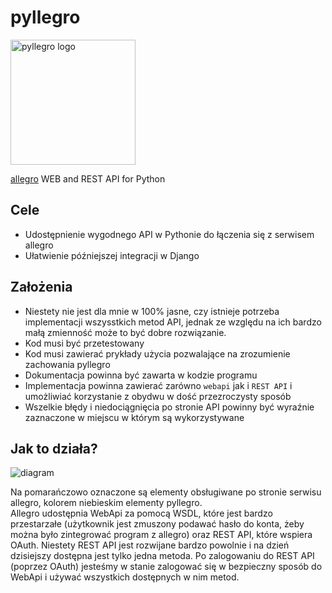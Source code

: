 # pyllegro

<img src="https://raw.github.com/Behoston/pyllegro/master/misc/logo.png"  height="200" width="200" title="pyllegro logo" />


<a href="http://allegro.pl" target="_blank">allegro</a> WEB and REST API for Python


## Cele
 - Udostępnienie wygodnego API w Pythonie do łączenia się z serwisem allegro
 - Ułatwienie późniejszej integracji w Django
 
## Założenia
 - Niestety nie jest dla mnie w 100% jasne, czy istnieje potrzeba implementacji wszysstkich metod API, jednak ze względu na ich bardzo małą zmienność może to być dobre rozwiązanie.
 - Kod musi być przetestowany
 - Kod musi zawierać prykłady użycia pozwalające na zrozumienie zachowania pyllegro
 - Dokumentacja powinna być zawarta w kodzie programu
 - Implementacja powinna zawierać zarówno `webapi` jak i `REST API` i umożliwiać korzystanie z obydwu w dość przezroczysty sposób
 - Wszelkie błędy i niedociągnięcia po stronie API powinny być wyraźnie zaznaczone w miejscu w którym są wykorzystywane

## Jak to działa?
<img src="https://raw.github.com/Behoston/pyllegro/master/misc/diagram.png" title="diagram" />

Na pomarańczowo oznaczone są elementy obsługiwane po stronie serwisu allegro, kolorem niebieskim elementy pyllegro.<br>
Allegro udostępnia WebApi za pomocą WSDL, które jest bardzo przestarzałe 
(użytkownik jest zmuszony podawać hasło do konta, żeby można było zintegrować program z allegro) 
oraz REST API, które wspiera OAuth. Niestety REST API jest rozwijane bardzo powolnie i na dzień dzisiejszy dostępna jest tylko jedna metoda.
Po zalogowaniu do REST API (poprzez OAuth) jesteśmy w stanie zalogować się w bezpieczny sposób do WebApi i używać wszystkich dostępnych w nim metod.
